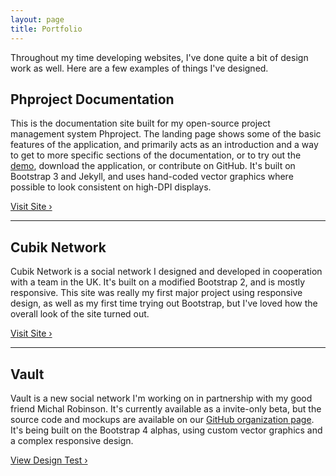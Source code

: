 ```yaml
---
layout: page
title: Portfolio
---
```


Throughout my time developing websites, I've done quite a bit of design work as well. Here are a few examples of things I've designed.

## Phproject Documentation
<amp-img src="https://blog.phpizza.com/assets/portfolio/firefox/phproject-docs.png" width="1440" height="900" layout="responsive"></amp-img>

This is the documentation site built for my open-source project management system Phproject. The landing page shows some of the basic features of the application, and primarily acts as an introduction and a way to get to more specific sections of the documentation, or to try out the [demo](http://demo.phproject.org/), download the application, or contribute on GitHub. It's built on Bootstrap 3 and Jekyll, and uses hand-coded vector graphics where possible to look consistent on high-DPI displays.

[Visit Site &rsaquo;](http://www.phproject.org/)

***

## Cubik Network
<amp-img src="https://blog.phpizza.com/assets/portfolio/firefox/cubiknetwork.png" width="1440" height="900" layout="responsive"></amp-img>

Cubik Network is a social network I designed and developed in cooperation with a team in the UK. It's built on a modified Bootstrap 2, and is mostly responsive. This site was really my first major project using responsive design, as well as my first time trying out Bootstrap, but I've loved how the overall look of the site turned out.

[Visit Site &rsaquo;](https://www.cubiknetwork.com/)

***

## Vault
<amp-img src="https://blog.phpizza.com/assets/portfolio/firefox/vault.png" width="1440" height="900" layout="responsive"></amp-img>

Vault is a new social network I'm working on in partnership with my good friend Michal Robinson. It's currently available as a invite-only beta, but the source code and mockups are available on our [GitHub organization page](https://github.com/svlt). It's being built on the Bootstrap 4 alphas, using custom vector graphics and a complex responsive design.

[View Design Test &rsaquo;](https://vault.im/~alan/app-design/)
